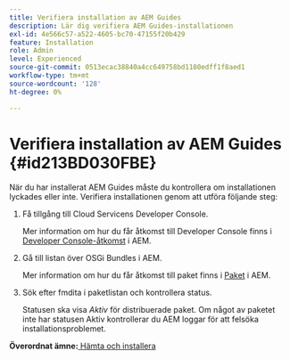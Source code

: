 ```yaml
---
title: Verifiera installation av AEM Guides
description: Lär dig verifiera AEM Guides-installationen
exl-id: 4e566c57-a522-4605-bc70-47155f20b429
feature: Installation
role: Admin
level: Experienced
source-git-commit: 0513ecac38840a4cc649758bd1180edff1f8aed1
workflow-type: tm+mt
source-wordcount: '128'
ht-degree: 0%

---
```


# Verifiera installation av AEM Guides {#id213BD030FBE}

När du har installerat AEM Guides måste du kontrollera om installationen lyckades eller inte. Verifiera installationen genom att utföra följande steg:

1. Få tillgång till Cloud Servicens Developer Console.

   Mer information om hur du får åtkomst till Developer Console finns i [Developer Console-åtkomst](https://experienceleague.adobe.com/docs/experience-manager-learn/cloud-service/debugging/debugging-aem-as-a-cloud-service/developer-console.html?lang=sv-SE) i AEM.

1. Gå till listan över OSGi Bundles i AEM.

   Mer information om hur du får åtkomst till paket finns i [Paket](https://experienceleague.adobe.com/docs/experience-manager-learn/cloud-service/debugging/debugging-aem-as-a-cloud-service/developer-console.html?lang=sv-SE#bundles) i AEM.

1. Sök efter fmdita i paketlistan och kontrollera status.

   Statusen ska visa *Aktiv* för distribuerade paket. Om något av paketet inte har statusen Aktiv kontrollerar du AEM loggar för att felsöka installationsproblemet.


**Överordnat ämne:**&#x200B;[&#x200B; Hämta och installera](download-install.md)
